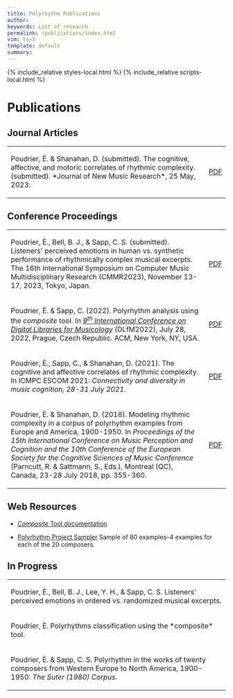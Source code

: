 ```yaml
---
title: Polyrhythm Publications
author: 
keywords: List of research
permalink: /publications/index.html
vim: ts=3
template: default
summary: 
---
```


{% include_relative styles-local.html %}
{% include_relative scripts-local.html %}

# Publications #

## Journal Articles ##

<table>
<tbody>
  <tr>
  <td class="topalign"><p>Poudrier, È. &amp; Shanahan, D. (submitted). The cognitive, affective, and motoric correlates of rhythmic complexity. (submitted). *Journal of New Music Research*, 25 May, 2023. </p></td>
    <td class="topalign"><a class="buttonlink" href="https://drive.google.com/file/d/1DyjhgFFp4PJ5JkLdqeoCQZPv1iUl3Fg2/view?usp=drive_link" target="_blank">PDF</a></td>
    </tr>
</tbody>
</table>

## Conference Proceedings ##

<table>
<tbody>
  <tr>
<td class="topalign"><p>Poudrier, È., Bell, B. J., &amp; Sapp, C. S. (submitted). Listeners' perceived emotions in human vs. synthetic performance of rhythmically complex musical excerpts. The 16th International Symposium on Computer Music Multidisciplinary Research (CMMR2023), November 13-17, 2023, Tokyo, Japan.</p></td>
    <td class="topalign"><a class="buttonlink" href="https://drive.google.com/file/d/1eDyvUfDAUwLIjyVuy2zQC7xlPcbeHAMM/view?usp=drive_link" target="_blank">PDF</a></td>
    </tr>
	  <td class="topalign"><p>Poudrier, È. &amp; Sapp, C. (2022). <ahref="https://drive.google.com/file/d/13ywmzOBdvYK2F5KS5qEvwfmZ9Cf1xyg9/view?usp=sharing" target="_blank">Polyrhythm analysis using the <em>composite</em> tool</a>. In <a href="https://dlfm.web.ox.ac.uk/" target="_blank"><em>9<sup>th</sup> International Conference on Digital Libraries for Musicology</em></a> (DLfM2022), July 28, 2022, Prague, Czech Republic. ACM, New York, NY, USA.</p></td>
    <td class="topalign"><a class="buttonlink" href="https://dl.acm.org/doi/10.1145/3543882.3543890" target="_blank">PDF</a></td>
  </tr>
  <tr>
    <td class="topalign"><p>Poudrier, È., Sapp, C., &amp; Shanahan, D. (2021). The cognitive and affective correlates of rhythmic complexity. In ICMPC ESCOM 2021: <em>Connectivity and diversity in music cognition, 28-31 July 2021</em>.</p></td>
    <td class="topalign"><a class="buttonlink" href="https://drive.google.com/file/d/1hCtYDdTHfb3Txo2ryT1ZS2JzL8tT5I6U/view" target="_blank">PDF</a></td>
  </tr>
  <tr>
    <td class="topalign"><p>Poudrier, È. &amp; Shanahan, D. (2018). Modeling rhythmic complexity in a corpus of polyrhythm examples from Europe and America, 1900-1950. In <em>Proceedings of the 15th International Conference on Music Perception and Cognition and the 10th Conference of the European Society for the Cognitive Sciences of Music Conference</em> (Parncutt, R. &amp; Sattmann, S., Eds.), Montreal (QC), Canada, 23-28 July 2018, pp. 355-360.</p></td>
    <td class="topalign"><a class="buttonlink" href="https://static.unigraz.at/fileadmin/veranstaltungen/music-psychology-conference2018/documents/ICMPC15_ESCOM10%20Proceedings.pdf" target="_blank">PDF</a></td>
  </tr>
</tbody>
</table>
	

## Web Resources ##

<ul>
<li><p><a href="https://doc.verovio.humdrum.org/filter/composite/" target="_blank"><em>Composite</em> Tool documentation</a></p>
</li>
<li><p><a href="https://verovio.humdrum.org/?file=poly" target="_blank">Polyrhythm Project Sampler</a> Sample of 80 examples&ndash;4 examples for each of the 20 composers.</p>
</li>
</ul>


## In Progress ##
	
<table>
<tbody>
  <tr>
    <td class="topalign"><p>Poudrier, È., Bell, B. J., Lee, Y. H., &amp; Sapp, C. S. Listeners’ perceived emotions in ordered vs. randomized musical excerpts.</p></td>
  </tr>
  <tr>
    <td class="topalign"><p>Poudrier, È. Polyrhythms classification using the *composite* tool.</p></td>
  </tr>
  <tr>
    <td class="topalign"><p>Poudrier, È. &amp; Sapp, C. S. Polyrhythm in the works of twenty composers from Western Europe to North America, 1900-1950: <em>The Suter (1980) Corpus.</em></p></td>
  </tr>
</tbody>
</table>
